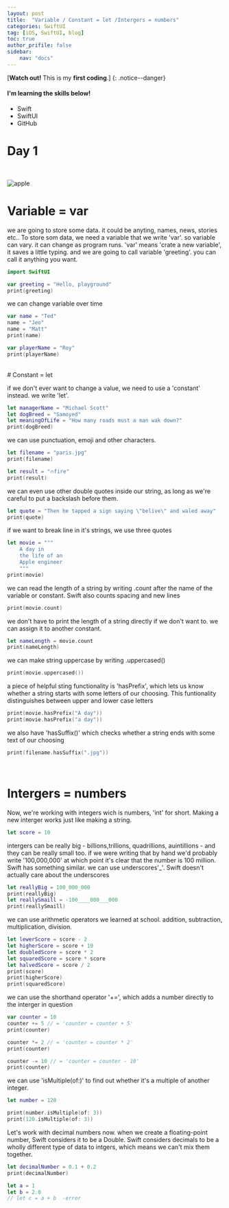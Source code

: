 ```yaml
---
layout: post
title:  "Variable / Constant = let /Intergers = numbers"
categories: SwiftUI
tag: [iOS, SwiftUI, blog]
toc: true
author_prifile: false
sidebar:
    nav: "docs"
---
```



[**Watch out!** This is my **first coding**.]
{: .notice--danger}

<div class="notice--success">
<h4>I'm learning the skills below!</h4>
<ul>
    <li>Swift</li>
    <li>SwiftUI</li>
    <li>GitHub</li>
</ul>
</div>

# Day 1
<br/>

![apple](/images/2022-04-19-second-commit/image-20220419150815188.png)

# Variable = var

we are going to store some data. it could be anyting, names, news, stories etc.. 
To store som data, we need a variable that we write 'var'. so variable can vary. it can change as program runs. 'var' means 'crate a new variable', it saves a little typing. and we are going to call variable 'greeting'. you can call it anything you want. 
```swift
import SwiftUI

var greeting = "Hello, playground"
print(greeting)
```

we can change variable over time
```swift
var name = "Ted"
name = "Jeo"
name = "Matt"
print(name)

var playerName = "Roy"
print(playerName)
```
<br/>
# Constant = let

if we don't ever want to change a value, we need to use a 'constant' instead. we write 'let'. 
```swift
let managerName = "Michael Scott"
let dogBreed = "Samoyed"
let meaningOfLife = "How many roads must a man wak down?"
print(dogBreed)
```

we can use punctuation, emoji and other characters. 
```swift
let filename = "paris.jpg"
print(filename)

let result = "🔥fire"
print(result)
```

we can even use other double quotes inside our string, as long as we're careful to put a backslash before them.
```swift
let quote = "Then he tapped a sign saying \"belive\" and waled away"
print(quote)
```

if we want to break line in it's strings, we use three quotes
```swift
let movie = """
    A day in
    the life of an
    Apple engineer
    """
print(movie)
```

we can read the length of a string by writing .count after the name of the variable or constant. Swift also counts spacing and new lines
```swift
print(movie.count)
```

we don't have to print the length of a string directly if we don't want to. we can assign it to another constant. 
```swift
let nameLength = movie.count
print(nameLength)
```

we can make string uppercase by writing .uppercased()
```swift
print(movie.uppercased())
```

a piece of helpful sting functionality is 'hasPrefix', which lets us know whether a string starts with some letters of our choosing. This funtionality distinguishes between upper and lower case letters
```swift
print(movie.hasPrefix("A day"))
print(movie.hasPrefix("a day"))
```

we also have 'hasSuffix()' which checks whether a string ends with some text of our choosing
```swift
print(filename.hasSuffix(".jpg"))
```
<br/>

# Intergers = numbers

Now, we're working with integers wich is numbers, 'int' for short. Making a new interger works just like making a string. 
```swift
let score = 10
```

intergers can be really big - billions,trillions, quadrillions, auintillions - and they can be really small too. if we were writing that by hand we'd probably write '100,000,000' at which point it's clear that the number is 100 million. Swift has something similar. we can use underscores'_'. Swift doesn't actually care about the underscores
```swift
let reallyBig = 100_000_000
print(reallyBig)
let reallySmaill = -100____000___000
print(reallySmaill)
```

we can use arithmetic operators we learned at school. addition, subtraction, multiplication, division.
```swift
let lewerScore = score - 2 
let higherScore = score + 10
let doubledScore = score * 2
let squaredScore = score * score
let halvedScore = score / 2
print(score)
print(higherScore)
print(squaredScore)
```

we can use the shorthand operator '+=', which adds a number directly to the interger in question
```swift
var counter = 10
counter += 5 // = 'counter = counter + 5'
print(counter)

counter *= 2 // = 'counter = counter * 2'
print(counter)

counter -= 10 // = 'counter = counter - 10'
print(counter)
```

we can use 'isMultiple(of:)' to find out whether it's a multiple of another integer.
```swift
let number = 120

print(number.isMultiple(of: 3))
print(120.isMultiple(of: 3))
```

Let's work with decimal numbers now. when we create a floating-point number, Swift considers it to be a Double. Swift considers decimals to be a wholly different type of data to intgers, which means we can't mix them together.
```swift
let decimalNumber = 0.1 + 0.2
print(decimalNumber)

let a = 1
let b = 2.0
// let c = a + b  -error
```
